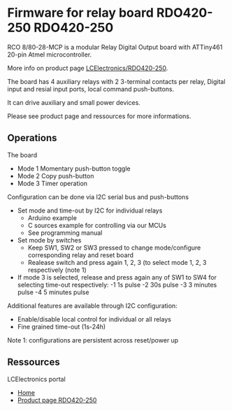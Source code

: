 # Firmware for relay board RDO420-250 RDO420-250

RCO 8/80-28-MCP is a modular Relay Digital Output board
with ATTiny461 20-pin Atmel microcontroller.

More info on product page [LCElectronics/RDO420-250](http://lecomptoirelectronique.fr/store/index.php?route=product/product&path=66&product_id=65).

The board has 4 auxiliary relays with 2 3-terminal contacts per relay,
Digital input and resial input ports, local command push-buttons.

It can drive auxiliary and small power devices.

Please see product page and ressources for more informations.

## Operations

The board

  - Mode 1 Momentary push-button toggle
  - Mode 2 Copy push-button
  - Mode 3 Timer operation

Configuration can be done via I2C serial bus and push-buttons

  - Set mode and time-out by I2C for individual relays
    - Arduino example
    - C sources example for controlling via our MCUs
    - See programming manual
  - Set mode by switches
    - Keep SW1, SW2 or SW3 pressed to change mode/configure corresponding relay and reset board
    - Realease switch and press again 1, 2, 3 (to select mode 1, 2, 3 respectively (note 1)
  - If mode 3 is selected, release and press again any of SW1 to SW4 for selecting time-out respectively:
    -1 1s pulse
    -2 30s pulse
    -3 3 minutes pulse
    -4 5 minutes pulse

Additional features are available through I2C configuration: 
  - Enable/disable local control for individual or all relays
  - Fine grained time-out (1s-24h)

Note 1: configurations are persistent across reset/power up

## Ressources

LCElectronics portal
  - [Home](http://lecomptoirelectronique.fr/store)
  - [Product page RDO420-250](http://lecomptoirelectronique.fr/store/index.php?route=product/product&path=66&product_id=65)